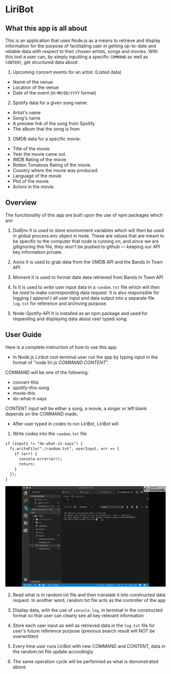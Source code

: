 # LiriBot

## What this app is all about

This is an application that uses Node.js as a means to retrieve and display information for the purpose of facilitating user in getting up-to-date and reliable data with respect to their chosen artists, songs and movies. With this tool a user can, by simply inputting a specific `COMMAND` as well as `CONTENT`, get structured data about:

1. Upcoming concert events for an artist: (Listed data)

- Name of the venue
- Location of the venue
- Date of the event (in `MM/DD/YYYY` format)

2. Spotify data for a given song name:

- Artist's name
- Song's name
- A preview link of the song from Spotify
- The album that the song is from

3. OMDB data for a specific movie:

- Title of the movie.
- Year the movie came out.
- IMDB Rating of the movie.
- Rotten Tomatoes Rating of the movie.
- Country where the movie was produced.
- Language of the movie.
- Plot of the movie.
- Actors in the movie.

## Overview

The functionality of this app are built upon the use of npm packages which are:

1. DotEnv
   It is used to store environment variables which will then be used in global process.env object in node. These are values that are meant to be specific to the computer that node is running on, and since we are gitignoring this file, they won't be pushed to github — keeping our API key information private.

2. Axios
   It is used to grab data from the OMDB API and the Bands In Town API

3. Moment
   It is used to format date data retrieved from Bands In Town API

4. fs
   It is used to _write_ user input data in a `random.txt` file which will then be _read_ to make corresponding data request. It is also responsible for logging ( _append_ ) all user input and data output into a separate file `log.txt` for reference and archiving purpose.

5. Node-Spotify-API
   It is installed as an npm package and used for requesting and displaying data about user typed song.

## User Guide

Here is a complete instruction of how to use this app:

- In Node.js Liribot root terminal user run the app by typing input in the format of "node liri.js _COMMAND_ _CONTENT_".

COMMAND will be one of the following:

- concert-this
- spotify-this-song
- movie-this
- do-what-it-says

CONTENT input will be either a song, a movie, a singer or left blank depends on the COMMAND made.

- After user typed in codes to run LiriBot, LiriBot will

1.  Write codes into the `random.txt` file

```console
if (input1 != "do-what-it-says") {
  fs.writeFile("./random.txt", userInput, err => {
    if (err) {
      console.error(err);
      return;
    }
  });
}
```

![Write File - Animated gif demo](./gifs/writeFile.gif)

2.  Read what is in random.txt file and then translate it into constructed data request. In another word, random.txt file acts as the controller of the app

3.  Display data, with the use of `console.log`, in terminal in the constructed format so that user can clearly see all key relevant information

4.  Store each user input as well as retrieved data in the `log.txt` file for user's future reference purpose (previous search result will NOT be overwritten)

5.  Every time user runs LiriBot with new COMMAND and CONTENT, data in the random.txt file update accordingly

6.  The same operation cycle will be performed as what is demonstrated above
